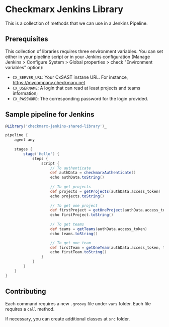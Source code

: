 # Checkmarx Jenkins Library

This is a collection of methods that we can use in a Jenkins Pipeline.

## Prerequisites

This collection of libraries requires three environment variables. You can set either in your pipeline script or in your Jenkins configuration (Manage Jenkins > Configure System > Global properties > check "Environment variables" option):

- `CX_SERVER_URL`: Your CxSAST instane URL. For instance, https://mycompany.checkmarx.net
- `CX_USERNAME`: A login that can read at least projects and teams information;
- `CX_PASSWORD`: The corresponding password for the login provided. 

## Sample pipeline for Jenkins

```Groovy
@Library('checkmarx-jenkins-shared-library')_

pipeline {
    agent any
    
    stages {
        stage('Hello') {
            steps {
                script {
                    // To authenticate
                    def authData = checkmarxAuthenticate()
                    echo authData.toString()
                    
                    // To get projects
                    def projects = getProjects(authData.access_token)
                    echo projects.toString()
                    
                    // To get one project
                    def firstProject = getOneProject(authData.access_token, projects[0].id)
                    echo firstProject.toString()
                    
                    // To get teams
                    def teams = getTeams(authData.access_token)
                    echo teams.toString()

                    // To get one team
                    def firstTeam = getOneTeam(authData.access_token, teams[0].id)
                    echo firstTeam.toString()
                }
            }
        }
    }
}
```

## Contributing

Each command requires a new `.groovy` file under `vars` folder. Each file requires a `call` method. 

If necessary, you can create additional classes at `src` folder.